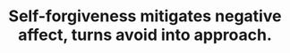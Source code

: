 ---
title: Self-forgiveness mitigates negative affect, turns avoid into approach.
tags: human acceptance mindfulness
cccoingripsforgiving: true
---